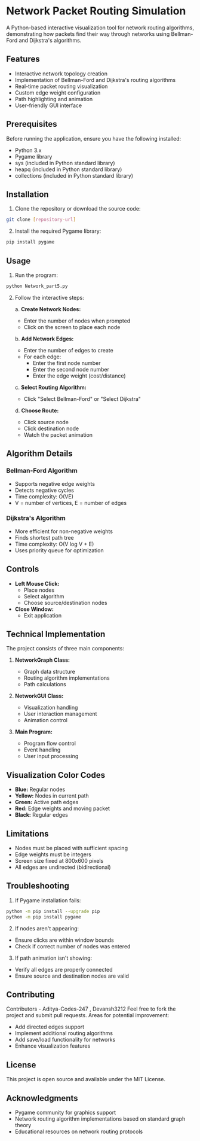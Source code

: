 # Network Packet Routing Simulation

A Python-based interactive visualization tool for network routing algorithms, demonstrating how packets find their way through networks using Bellman-Ford and Dijkstra's algorithms.

## Features

- Interactive network topology creation
- Implementation of Bellman-Ford and Dijkstra's routing algorithms
- Real-time packet routing visualization
- Custom edge weight configuration
- Path highlighting and animation
- User-friendly GUI interface

## Prerequisites

Before running the application, ensure you have the following installed:
- Python 3.x
- Pygame library
- sys (included in Python standard library)
- heapq (included in Python standard library)
- collections (included in Python standard library)

## Installation

1. Clone the repository or download the source code:
```bash
git clone [repository-url]
```

2. Install the required Pygame library:
```bash
pip install pygame
```

## Usage

1. Run the program:
```bash
python Network_part5.py
```

2. Follow the interactive steps:

   a. **Create Network Nodes:**
   - Enter the number of nodes when prompted
   - Click on the screen to place each node
   
   b. **Add Network Edges:**
   - Enter the number of edges to create
   - For each edge:
     - Enter the first node number
     - Enter the second node number
     - Enter the edge weight (cost/distance)
   
   c. **Select Routing Algorithm:**
   - Click "Select Bellman-Ford" or "Select Dijkstra"
   
   d. **Choose Route:**
   - Click source node
   - Click destination node
   - Watch the packet animation

## Algorithm Details

### Bellman-Ford Algorithm
- Supports negative edge weights
- Detects negative cycles
- Time complexity: O(VE)
- V = number of vertices, E = number of edges

### Dijkstra's Algorithm
- More efficient for non-negative weights
- Finds shortest path tree
- Time complexity: O(V log V + E)
- Uses priority queue for optimization

## Controls

- **Left Mouse Click:**
  - Place nodes
  - Select algorithm
  - Choose source/destination nodes
- **Close Window:**
  - Exit application

## Technical Implementation

The project consists of three main components:

1. **NetworkGraph Class:**
   - Graph data structure
   - Routing algorithm implementations
   - Path calculations

2. **NetworkGUI Class:**
   - Visualization handling
   - User interaction management
   - Animation control

3. **Main Program:**
   - Program flow control
   - Event handling
   - User input processing

## Visualization Color Codes

- **Blue:** Regular nodes
- **Yellow:** Nodes in current path
- **Green:** Active path edges
- **Red:** Edge weights and moving packet
- **Black:** Regular edges

## Limitations

- Nodes must be placed with sufficient spacing
- Edge weights must be integers
- Screen size fixed at 800x600 pixels
- All edges are undirected (bidirectional)

## Troubleshooting

1. If Pygame installation fails:
```bash
python -m pip install --upgrade pip
python -m pip install pygame
```

2. If nodes aren't appearing:
- Ensure clicks are within window bounds
- Check if correct number of nodes was entered

3. If path animation isn't showing:
- Verify all edges are properly connected
- Ensure source and destination nodes are valid

## Contributing
Contributors - Aditya-Codes-247 , Devansh3212
Feel free to fork the project and submit pull requests. Areas for potential improvement:
- Add directed edges support
- Implement additional routing algorithms
- Add save/load functionality for networks
- Enhance visualization features

## License

This project is open source and available under the MIT License.

## Acknowledgments

- Pygame community for graphics support
- Network routing algorithm implementations based on standard graph theory
- Educational resources on network routing protocols

